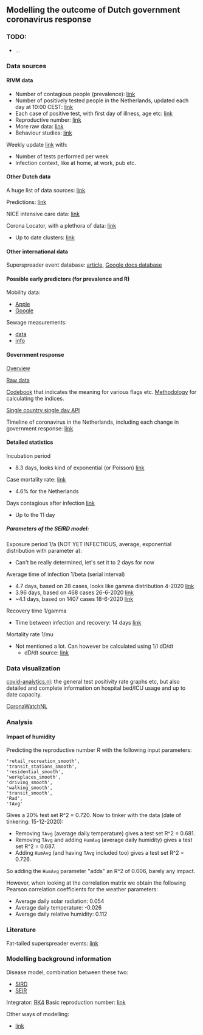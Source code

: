 ## Modelling the outcome of Dutch government coronavirus response

### TODO:
- ...

### Data sources

#### RIVM data
- Number of contagious people (prevalence): [link](https://data.rivm.nl/covid-19/COVID-19_prevalentie.json)
- Number of positively tested people in the Netherlands, updated each day at 10:00 CEST: [link](https://data.rivm.nl/covid-19/COVID-19_aantallen_gemeente_per_dag.csv)
- Each case of positive test, with first day of illness, age etc: [link](https://data.rivm.nl/geonetwork/srv/dut/catalog.search#/metadata/2c4357c8-76e4-4662-9574-1deb8a73f724)
- Reproductive number: [link](https://data.rivm.nl/covid-19/COVID-19_reproductiegetal.json)
- More raw data: [link](https://coronadashboard.rijksoverheid.nl/verantwoording)
- Behaviour studies: [link](https://data.rivm.nl/geonetwork/srv/dut/catalog.search#/metadata/8a72d78a-fcf8-4882-b0ab-cd594961a267?tab=relations)

Weekly update [link](https://www.rivm.nl/coronavirus-covid-19/actueel) with:
- Number of tests performed per week
- Infection context, like at home, at work, pub etc.

#### Other Dutch data
A huge list of data sources: [link](https://www.databronnencovid19.nl/)

Predictions: [link](https://covid19.healthdata.org/netherlands)

NICE intensive care data: [link](https://www.databronnencovid19.nl/Bron?naam=Nationale-Intensive-Care-Evaluatie)

Corona Locator, with a plethora of data: [link](https://bddataplan.nl/corona/)
- Up to date clusters: [link](https://coronalocator.knack.com/corona-locator#cluster-meldingen/?view_670_per_page=5000&view_670_page=1&view_641_0_filters=%5B%7B%22value%22%3A%22%22%2C%22text%22%3A%22Alles%22%2C%22operator%22%3A%22is%20not%20blank%22%2C%22field%22%3A%22field_563%22%7D%5D&view_641_1_filters=%5B%7B%22value%22%3A%22%22%2C%22text%22%3A%22Alle%22%2C%22operator%22%3A%22is%20not%20blank%22%2C%22field%22%3A%22field_563%22%7D%5D)

#### Other international data

Superspreader event database: [article](https://kmswinkels.medium.com/covid-19-superspreading-events-database-4c0a7aa2342b), [Google docs database](https://docs.google.com/spreadsheets/d/1c9jwMyT1lw2P0d6SDTno6nHLGMtpheO9xJyGHgdBoco/edit#gid=1812932356)

#### Possible early predictors (for prevalence and R)

Mobility data:
- [Apple](https://covid19.apple.com/mobility)
- [Google](https://www.google.com/covid19/mobility/)

Sewage measurements:
- [data](https://data.rivm.nl/covid-19/COVID-19_rioolwaterdata.csv)
- [info](https://data.rivm.nl/geonetwork/srv/dut/catalog.search#/metadata/a2960b68-9d3f-4dc3-9485-600570cd52b9?tab=relations)

#### Government response

[Overview](https://www.bsg.ox.ac.uk/research/research-projects/coronavirus-government-response-tracker)

[Raw data](https://raw.githubusercontent.com/OxCGRT/covid-policy-tracker/master/data/OxCGRT_latest.csv)

[Codebook](https://github.com/OxCGRT/covid-policy-tracker/blob/master/documentation/codebook.md) that indicates the meaning for various flags etc.
[Methodology](https://github.com/OxCGRT/covid-policy-tracker/blob/master/documentation/index_methodology.md) for calculating the indices.

[Single country single day API](https://covidtrackerapi.bsg.ox.ac.uk/api/v2/stringency/actions/NLD/2020-09-20)

Timeline of coronavirus in the Netherlands, including each change in government response: [link](https://www.tijdlijncoronavirus.nl/)

#### Detailed statistics
Incubation period
- 8.3 days, looks kind of exponential (or Poisson) [link](https://advances.sciencemag.org/content/6/33/eabc1202.full)

Case mortality rate: [link](https://en.wikipedia.org/wiki/COVID-19_pandemic_death_rates_by_country)
- 4.6% for the Netherlands

Days contagious after infection [link](https://www.theladders.com/career-advice/new-study-finds-covid-19-patients-remain-infectious-for-only-this-number-of-days)
- Up to the 11 day

##### Parameters of the SEIRD model:
Exposure period 1/a (NOT YET INFECTIOUS, average, exponential distribution with parameter a):
- Can't be really determined, let's set it to 2 days for now

Average time of infection 1/beta (serial interval)
- 4.7 days, based on 28 cases, looks like gamma distribution 4-2020 [link](https://www.sciencedirect.com/science/article/pii/S1201971220301193)
- 3.96 days, based on 468 cases 26-6-2020 [link](https://www.ncbi.nlm.nih.gov/pmc/articles/PMC7258488/)
- ~4.1 days, based on 1407 cases 18-6-2020 [link](https://academic.oup.com/cid/advance-article/doi/10.1093/cid/ciaa790/5859582)

Recovery time 1/gamma
- Time between infection and recovery: 14 days [link](https://www.who.int/docs/default-source/coronaviruse/who-china-joint-mission-on-covid-19-final-report.pdf#:~:text=Using%20available%20preliminary%20data%2C,severe%20or%20critical%20disease.)

Mortality rate 1/mu
- Not mentioned a lot. Can however be calculated using 1/I dD/dt
	- dD/dt source: [link](https://www.rivm.nl/coronavirus-covid-19/grafieken)

### Data visualization
[covid-analytics.nl](https://covid-analytics.nl/population.html): the general test positivity rate graphs etc, but also detailed and complete information on hospital bed/ICU usage and up to date capacity.

[CoronaWatchNL](https://github.com/Sikerdebaard/CoronaWatchNL)

### Analysis

#### Impact of humidity
Predicting the reproductive number R with the following input parameters:

```
'retail_recreation_smooth',
'transit_stations_smooth',
'residential_smooth',
'workplaces_smooth',
'driving_smooth',
'walking_smooth',
'transit_smooth',
'Rad',
'TAvg'
```

Gives a 20% test set R^2 = 0.720. Now to tinker with the data (date of tinkering: 15-12-2020):
- Removing `TAvg` (average daily temperature) gives a test set R^2 = 0.681.
- Removing `TAvg` and adding `HumAvg` (average daily humidity) gives a test set R^2 = 0.687.
- Adding `HumAvg` (and having `TAvg` included too) gives a test set R^2 = 0.726.

So adding the `HumAvg` parameter "adds" an R^2 of 0.006, barely any impact.

However, when looking at the correlation matrix we obtain the following Pearson correlation coefficients for the weather parameters:
- Average daily solar radiation: 0.054
- Average daily temperature: -0.026
- Average daily relative humidity: 0.112


### Literature

Fat-tailed superspreader events: [link](https://www.pnas.org/node/958545.full)

### Modelling background information

Disease model, combination between these two:
- [SIRD](https://en.wikipedia.org/wiki/Compartmental_models_in_epidemiology#The_SIRD_model)
- [SEIR](https://en.wikipedia.org/wiki/Compartmental_models_in_epidemiology#The_SEIR_model)

Integrator: [RK4](https://en.wikipedia.org/wiki/Runge%E2%80%93Kutta_methods)
Basic reproduction number: [link](https://en.wikipedia.org/wiki/Basic_reproduction_number)

Other ways of modelling:
- [link](https://www.nas.ewi.tudelft.nl/index.php/coronavirus)
